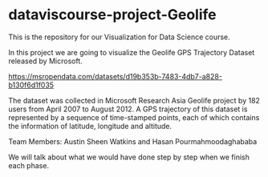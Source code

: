# dataviscourse-project-Geolife

This is the repository for our Visualization for Data Science course. 

In this project we are going to visualize the Geolife GPS Trajectory Dataset released by Microsoft. 

https://msropendata.com/datasets/d19b353b-7483-4db7-a828-b130f6d1f035

The dataset was collected in Microsoft Research Asia Geolife project by 182 users from April 2007 to August 2012. 
A GPS trajectory of this dataset is represented by a sequence of time-stamped points, each of which contains the 
information of latitude, longitude and altitude. 

Team Members: Austin Sheen Watkins and Hasan Pourmahmoodaghababa

We will talk about what we would have done step by step when we finish each phase. 

